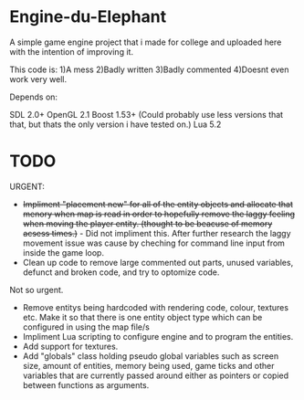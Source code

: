 Engine-du-Elephant
==================

A simple game engine project that i made for college and uploaded here with the intention of improving it.

This code is:
1)A mess
2)Badly written
3)Badly commented
4)Doesnt even work very well.


Depends on:

SDL 2.0+
OpenGL 2.1
Boost 1.53+ (Could probably use less versions that that, but thats the only version i have tested on.)
Lua 5.2



TODO
==================

URGENT:
* ~~Impliment "placement new" for all of the entity objects and allocate that menory when map is read in order to hopefully remove the laggy feeling when moving the player entity. (thought to be beacuse of memory acsess times.)~~ - Did not impliment this. After further research the laggy movement issue was cause by cheching for command line input from inside the game loop. 
* Clean up code to remove large commented out parts, unused variables, defunct and broken code, and try to optomize code. 


Not so urgent.
* Remove entitys being hardcoded with rendering code, colour, textures etc. Make it so that there is one entity object type which can be configured in using the map file/s
* Impliment Lua scripting to configure engine and to program the entities.
* Add support for textures.
* Add "globals" class holding pseudo global variables such as screen size, amount of entities, memory being used, game ticks and other variables that are currently passed around either as pointers or copied between functions as arguments.

